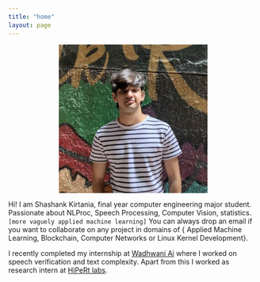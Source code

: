 ```yaml
---
title: "home"
layout: page
---
```

<img src="blogs/images/me.png"        
        alt="2020" 
        width="300" 
        height="300" 
        style="display: block; margin: 0 auto" />

Hi! I am Shashank Kirtania, final year computer engineering major student. Passionate about NLProc, Speech Processing, Computer Vision, statistics. `[more vaguely applied machine learning]`
You can always drop an email if you want to collaborate on any project in domains of { Applied Machine Learning, Blockchain, Computer Networks or Linux Kernel Development}.

I recently completed my internship at [Wadhwani Ai](https://www.wadhwaniai.org) where I worked on speech verification and text complexity. Apart from this I worked as research intern at [HiPeRt labs](https://hipert.unimore.it).